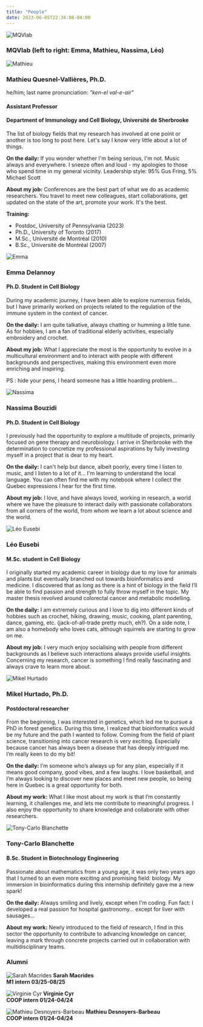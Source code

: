 ```yaml
---
title: "People"
date: 2023-06-05T22:34:08-04:00
---
```

![MQVlab](/img/RiboClub2024.jpg "Fabulous lab")

### MQVlab (left to right: Emma, Mathieu, Nassima, Léo)

![Mathieu](/img/mathieu1_small.jpg "Mathieu in a green shirt")

### Mathieu Quesnel-Vallières, Ph.D.
he/him; last name pronunciation: *"ken-el val-e-air"*
#### Assistant Professor
#### Department of Immunology and Cell Biology, Université de Sherbrooke
The list of biology fields that my research has involved at one point
or another is too long to post here. Let's say I know very little about
a lot of things.

**On the daily:**
If you wonder whether I'm being serious, I'm not. Music always and
everywhere. I sneeze often and loud - my apologies to those who spend
time in my general vicinity.
Leadership style: 95% Gus Fring, 5% Michael Scott

**About my job:**
Conferences are the best part of what we do as academic
researchers. You travel to meet new colleagues, start collaborations,
get updated on the state of the art, promote your work. It's the best.

**Training:**
- Postdoc, University of Pennsylvania (2023)
- Ph.D., University of Toronto (2017)
- M.Sc., Université de Montréal (2010)
- B.Sc., Université de Montréal (2007)


![Emma](/img/emma_small.jpg "Emma in the lab")

### Emma Delannoy
#### Ph.D. Student in Cell Biology
During my academic journey, I have been able to explore numerous fields,
but I have primarily worked on projects related to the regulation
of the immune system in the context of cancer.

**On the daily:**
I am quite talkative, always chatting or humming a little tune.
As for hobbies, I am a fan of traditional elderly activities,
especially embroidery and crochet.

**About my job:**
What I appreciate the most is the opportunity to evolve in a multicultural
environment and to interact with people with different backgrounds and
perspectives, making this environment even more enriching and inspiring.

PS : hide your pens, I heard someone has a little hoarding problem...


![Nassima](/img/nassima_small.jpg "Nassima in the lab")

### Nassima Bouzidi
#### Ph.D. Student in Cell Biology
I previously had the opportunity to explore a multitude of projects,
primarily focused on gene therapy and neurobiology. I arrive in Sherbrooke
with the determination to concretize my professional aspirations by fully
investing myself in a project that is dear to my heart.

**On the daily:**
I can't help but dance, albeit poorly, every time I listen to music, and I listen
to a lot of it... I'm learning to understand the local language. You can often find
me with my notebook where I collect the Quebec expressions I hear for the first time.

**About my job:**
I love, and have always loved, working in research, a world where we have the
pleasure to interact daily with passionate collaborators from all corners of the world,
from whom we learn a lot about science and the world.


![Léo Eusebi](/img/leo1_small.jpg "Léo in the city")

### Léo Eusebi
#### M.Sc. student in Cell Biology

I originally started my academic career in biology due to my love for animals and plants
but eventually branched out towards bioinformatics and medicine. I discovered that as
long as there is a hint of biology in the field I’ll be able to find passion and
strength to fully throw myself in the topic. My master thesis revolved around colorectal
cancer and metabolic modelling. 

**On the daily:**
I am extremely curious and I love to dig into different kinds of hobbies such as
crochet, hiking, drawing, music, cooking, plant parenting, dance, gaming, etc.
(jack-of-all-trade pretty much, eh?). On a side note, I am also a homebody who loves
cats, although squirrels are starting to grow on me.

**About my job:**
I very much enjoy socialising with people from different backgrounds as I believe
such interactions always provide useful insights. Concerning my research, cancer
is something I find really fascinating and always crave to learn more about.


![Mikel Hurtado](/img/mikel_small.png "Mikel in the office")

### Mikel Hurtado, Ph.D.
#### Postdoctoral researcher

From the beginning, I was interested in genetics, which led me to pursue a PhD in
forest genetics. During this time, I realized that bioinformatics would be my future
and the path I wanted to follow. Coming from the field of plant science, transitioning
into cancer research is very exciting. Especially because cancer has always been a
disease that has deeply intrigued me. I’m really keen to do my bit!

**On the daily:**
I’m someone who’s always up for any plan, especially if it means good company, good vibes,
and a few laughs. I love basketball, and I’m always looking to discover new places and
meet new people, so being here in Quebec is a great opportunity for both.

**About my work:**
What I like most about my work is that I’m constantly learning, it challenges me, and
lets me contribute to meaningful progress. I also enjoy the opportunity to share knowledge
and collaborate with other researchers.


![Tony-Carlo Blanchette](/img/tony_small.jpg "Tony in the lab")

### Tony-Carlo Blanchette
#### B.Sc. Student in Biotechnology Engineering

Passionate about mathematics from a young age, it was only two years ago that I 
turned to an even more exciting and promising field: biology. My immersion in bioinformatics
during this internship definitely gave me a new spark!

**On the daily:**
Always smiling and lively, except when I'm coding. Fun fact: I developed a real passion
for hospital gastronomy… except for liver with sausages…

**About my work:**
Newly introduced to the field of research, I find in this sector the opportunity
to contribute to advancing knowledge on cancer, leaving a mark through concrete
projects carried out in collaboration with multidisciplinary teams.



### Alumni
![Sarah Macrides](/img/sarah_alumnus.png "Alumni")
**Sarah Macrides**  
**M1 intern 03/25-08/25**

![Virginie Cyr](/img/virginie_alumnus.png "Alumni")
**Virginie Cyr**  
**COOP intern 01/24-04/24**

![Mathieu Desnoyers-Barbeau](/img/mathieu_alumnus.png "Alumni")
**Mathieu Desnoyers-Barbeau**  
**COOP intern 01/24-04/24**

